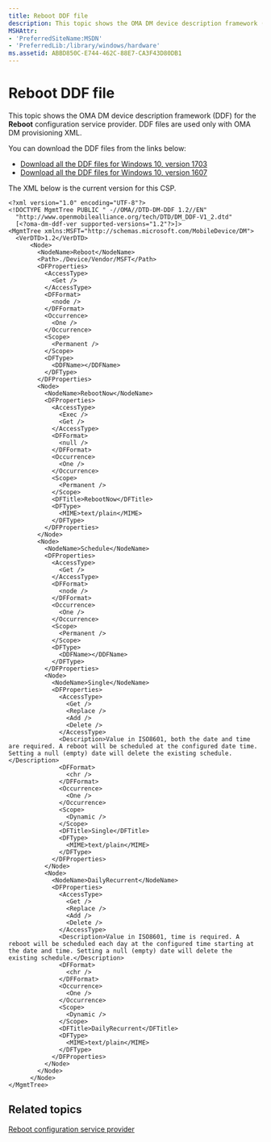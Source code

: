 ```yaml
---
title: Reboot DDF file
description: This topic shows the OMA DM device description framework (DDF) for the Reboot configuration service provider. DDF files are used only with OMA DM provisioning XML.
MSHAttr:
- 'PreferredSiteName:MSDN'
- 'PreferredLib:/library/windows/hardware'
ms.assetid: ABBD850C-E744-462C-88E7-CA3F43D80DB1
---
```


# Reboot DDF file


This topic shows the OMA DM device description framework (DDF) for the **Reboot** configuration service provider. DDF files are used only with OMA DM provisioning XML.

You can download the DDF files from the links below:

- [Download all the DDF files for Windows 10, version 1703](http://download.microsoft.com/download/C/7/C/C7C94663-44CF-4221-ABCA-BC895F42B6C2/Windows10_1703_DDF_download.zip)
- [Download all the DDF files for Windows 10, version 1607](http://download.microsoft.com/download/2/3/E/23E27D6B-6E23-4833-B143-915EDA3BDD44/Windows10_1607_DDF.zip)

The XML below is the current version for this CSP.

``` syntax
<?xml version="1.0" encoding="UTF-8"?>
<!DOCTYPE MgmtTree PUBLIC " -//OMA//DTD-DM-DDF 1.2//EN"
  "http://www.openmobilealliance.org/tech/DTD/DM_DDF-V1_2.dtd"
  [<?oma-dm-ddf-ver supported-versions="1.2"?>]>
<MgmtTree xmlns:MSFT="http://schemas.microsoft.com/MobileDevice/DM">
  <VerDTD>1.2</VerDTD>
      <Node>
        <NodeName>Reboot</NodeName>
        <Path>./Device/Vendor/MSFT</Path>
        <DFProperties>
          <AccessType>
            <Get />
          </AccessType>
          <DFFormat>
            <node />
          </DFFormat>
          <Occurrence>
            <One />
          </Occurrence>
          <Scope>
            <Permanent />
          </Scope>
          <DFType>
            <DDFName></DDFName>
          </DFType>
        </DFProperties>
        <Node>
          <NodeName>RebootNow</NodeName>
          <DFProperties>
            <AccessType>
              <Exec />
              <Get />
            </AccessType>
            <DFFormat>
              <null />
            </DFFormat>
            <Occurrence>
              <One />
            </Occurrence>
            <Scope>
              <Permanent />
            </Scope>
            <DFTitle>RebootNow</DFTitle>
            <DFType>
              <MIME>text/plain</MIME>
            </DFType>
          </DFProperties>
        </Node>
        <Node>
          <NodeName>Schedule</NodeName>
          <DFProperties>
            <AccessType>
              <Get />
            </AccessType>
            <DFFormat>
              <node />
            </DFFormat>
            <Occurrence>
              <One />
            </Occurrence>
            <Scope>
              <Permanent />
            </Scope>
            <DFType>
              <DDFName></DDFName>
            </DFType>
          </DFProperties>
          <Node>
            <NodeName>Single</NodeName>
            <DFProperties>
              <AccessType>
                <Get />
                <Replace />
                <Add />
                <Delete />
              </AccessType>
              <Description>Value in ISO8601, both the date and time are required. A reboot will be scheduled at the configured date time. Setting a null (empty) date will delete the existing schedule.</Description>
              <DFFormat>
                <chr />
              </DFFormat>
              <Occurrence>
                <One />
              </Occurrence>
              <Scope>
                <Dynamic />
              </Scope>
              <DFTitle>Single</DFTitle>
              <DFType>
                <MIME>text/plain</MIME>
              </DFType>
            </DFProperties>
          </Node>
          <Node>
            <NodeName>DailyRecurrent</NodeName>
            <DFProperties>
              <AccessType>
                <Get />
                <Replace />
                <Add />
                <Delete />
              </AccessType>
              <Description>Value in ISO8601, time is required. A reboot will be scheduled each day at the configured time starting at the date and time. Setting a null (empty) date will delete the existing schedule.</Description>
              <DFFormat>
                <chr />
              </DFFormat>
              <Occurrence>
                <One />
              </Occurrence>
              <Scope>
                <Dynamic />
              </Scope>
              <DFTitle>DailyRecurrent</DFTitle>
              <DFType>
                <MIME>text/plain</MIME>
              </DFType>
            </DFProperties>
          </Node>
        </Node>
      </Node>
</MgmtTree>

```

## Related topics


[Reboot configuration service provider](reboot-csp.md)

 

 






